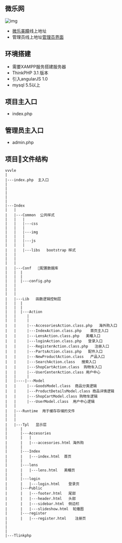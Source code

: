 ## 微乐网
![img](http://vvvle.cn//themes/default/images/logo_02.png)

- [微乐美瞳](http://www.crlate.com/vvvle/index.php)线上地址
- 管理员线上地址[管理员界面](http://crlate.com/vvvle/admin.php/Admin/admin)
## 环境搭建
- 需要XAMPP服务搭建服务器
- ThinkPHP 3.1 版本
- 引入angularJS 1.0 
- mysql 5.5以上

## 项目主入口
- index.php
## 管理员主入口
- admin.php


## 项目文件结构

```
vvvle
|
|---index.php  主入口
|  
| 
|  
| 
|
|---Index
|   |
|   |---Common  公共样式
|   |   |
|   |   |---css
|   |   |
|   |   |---img
|   |   |
|   |   |---js 
|   |   |
|   |   |---libs   bootstrap 样式
|   |   
|   |  
|   |  
|   |---Conf   配置数据库
|   |  |
|   |  |
|   |  |---config.php  
|   |  
|   |  
|   |  
|   |---Lib   函数逻辑控制层
|   |  |
|   |  |
|   |  |---Action
|   |     |
|   |     |
|   |     |---AccesoriesAction.class.php   海外购入口
|   |     |---IndexAction.class.php    首页主入口
|   |     |---LensAction.class.php   美瞳入口
|   |     |---loginAction.class.php   登录入口
|   |     |---RegisterAction.class.php   注册入口
|   |     |---PartsAction.class.php   配件入口
|   |     |---NewProductAction.class   产品入口
|   |     |---SearchAction.class   搜索入口
|   |     |---ShopCartAction.class  购物车入口
|   |     |---UserCenterAction.class 用户中心
|   |     |
|   |----|---Model
|   |     |---GoodsModel.class  商品分类逻辑
|   |     |---ProductDetailsModel.class 商品详情逻辑
|   |     |---ShopCartModel.class 购物车逻辑
|   |     |---UserModel.class  用户中心逻辑
|   |
|   |---Runtime  用于缓存存储的文件
|   |
|   |
|   |---Tpl   显示层
|      |
|      |---Accesories
|      |   |
|      |   |---accesories.html 海外购
|      |
|      |---Index
|      |   |---index.html  首页
|      |
|      |---lens
|      |   |---lens.html   美瞳页
|      |
|      |---login
|      |   |---login.html    登录页
|      |---Public
|      |   |---footer.html   尾部
|      |   |---header.html   头部
|      |   |---sidebar.html  侧边栏
|      |   |---slideshow.html  轮播图
|      |---register  
|      |   |---register.html    注册页
|      
|
|
|---Tlinkphp

```